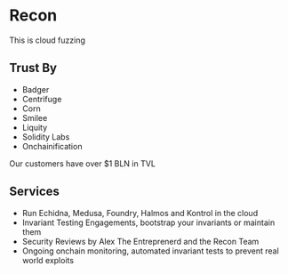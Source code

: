 # Recon

This is cloud fuzzing

## Trust By
- Badger
- Centrifuge
- Corn
- Smilee
- Liquity
- Solidity Labs
- Onchainification

Our customers have over $1 BLN in TVL

## Services

- Run Echidna, Medusa, Foundry, Halmos and Kontrol in the cloud
- Invariant Testing Engagements, bootstrap your invariants or maintain them
- Security Reviews by Alex The Entreprenerd and the Recon Team
- Ongoing onchain monitoring, automated invariant tests to prevent real world exploits

 
